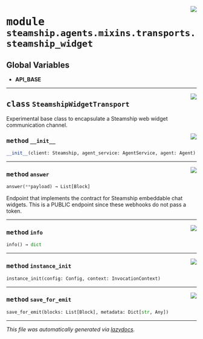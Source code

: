 <!-- markdownlint-disable -->

<a href="https://github.com/steamship-core/python-client/tree/main/src/steamship/agents/mixins/transports/steamship_widget.py#L0"><img align="right" style="float:right;" src="https://img.shields.io/badge/-source-cccccc?style=flat-square"></a>

# <kbd>module</kbd> `steamship.agents.mixins.transports.steamship_widget`




**Global Variables**
---------------
- **API_BASE**


---

<a href="https://github.com/steamship-core/python-client/tree/main/src/steamship/agents/mixins/transports/steamship_widget.py#L15"><img align="right" style="float:right;" src="https://img.shields.io/badge/-source-cccccc?style=flat-square"></a>

## <kbd>class</kbd> `SteamshipWidgetTransport`
Experimental base class to encapsulate a Steamship web widget communication channel. 

<a href="https://github.com/steamship-core/python-client/tree/main/src/steamship/agents/mixins/transports/steamship_widget.py#L20"><img align="right" style="float:right;" src="https://img.shields.io/badge/-source-cccccc?style=flat-square"></a>

### <kbd>method</kbd> `__init__`

```python
__init__(client: Steamship, agent_service: AgentService, agent: Agent)
```








---

<a href="https://github.com/steamship-core/python-client/tree/main/src/steamship/invocable/invocable.py#L59"><img align="right" style="float:right;" src="https://img.shields.io/badge/-source-cccccc?style=flat-square"></a>

### <kbd>method</kbd> `answer`

```python
answer(**payload) → List[Block]
```

Endpoint that implements the contract for Steamship embeddable chat widgets. This is a PUBLIC endpoint since these webhooks do not pass a token. 

---

<a href="https://github.com/steamship-core/python-client/tree/main/src/steamship/invocable/invocable.py#L39"><img align="right" style="float:right;" src="https://img.shields.io/badge/-source-cccccc?style=flat-square"></a>

### <kbd>method</kbd> `info`

```python
info() → dict
```





---

<a href="https://github.com/steamship-core/python-client/tree/main/src/steamship/agents/mixins/transports/steamship_widget.py#L25"><img align="right" style="float:right;" src="https://img.shields.io/badge/-source-cccccc?style=flat-square"></a>

### <kbd>method</kbd> `instance_init`

```python
instance_init(config: Config, context: InvocationContext)
```





---

<a href="https://github.com/steamship-core/python-client/tree/main/src/steamship/agents/mixins/transports/steamship_widget.py#L88"><img align="right" style="float:right;" src="https://img.shields.io/badge/-source-cccccc?style=flat-square"></a>

### <kbd>method</kbd> `save_for_emit`

```python
save_for_emit(blocks: List[Block], metadata: Dict[str, Any])
```








---

_This file was automatically generated via [lazydocs](https://github.com/ml-tooling/lazydocs)._
